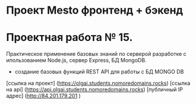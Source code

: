 # Проект Mesto фронтенд + бэкенд

# Проектная работа № 15. 

Практическое применение базовых знаний по серверой разработке с ипользованием Node.js, сервер Express, БД MongoDB.
 - создание базовых функций REST API для работы с БД MONGO DB


[ссылка на проект] (https://olgai.students.nomoredomains.rocks)
[ссылка на api] (https://api.olgai.students.nomoredomains.rocks)
[публичный IP адрес] (http://84.201.179.201  )






